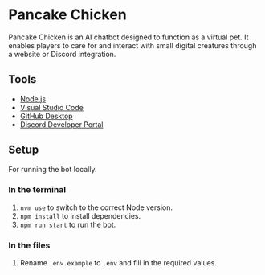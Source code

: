 # Pancake Chicken
Pancake Chicken is an AI chatbot designed to function as a virtual pet. It enables players to care for and interact with small digital creatures through a website or Discord integration.

## Tools
- [Node.js](https://nodejs.org/en)
- [Visual Studio Code](https://code.visualstudio.com)
- [GitHub Desktop](https://desktop.github.com)
- [Discord Developer Portal](https://discord.com/developers/docs/intro)

## Setup
For running the bot locally.

### In the terminal
1. `nvm use` to switch to the correct Node version.
2. `npm install` to install dependencies.
4. `npm run start` to run the bot.

### In the files
1. Rename `.env.example` to `.env` and fill in the required values.